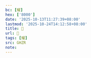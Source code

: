 ```yaml
---
bc: [耀]
hex: ['8000']
date: '2025-10-13T11:27:39+08:00'
lastmod: '2025-10-24T14:12:58+08:00'
title: 󰘿
url: 󰘿
tags: [耀]
src: GHZR
note:
---
```

